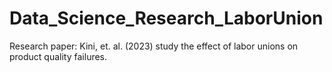 # Data_Science_Research_LaborUnion
Research paper: Kini, et. al. (2023) study the effect of labor unions on product quality failures.

